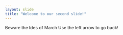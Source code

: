 ```yaml
---
layout: slide
title: "Welcome to our second slide!"
---
```

Beware the Ides of March
Use the left arrow to go back!
